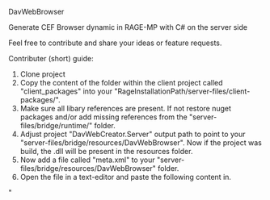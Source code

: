 DavWebBrowser

Generate CEF Browser dynamic in RAGE-MP with C# on the server side

Feel free to contribute and share your ideas or feature requests.

Contributer (short) guide:
1. Clone project
2. Copy the content of the folder within the client project called "client_packages" into your "RageInstallationPath/server-files/client-packages/".
3. Make sure all libary references are present. If not restore nuget packages and/or add missing references from the "server-files/bridge/runtime/" folder.
4. Adjust project "DavWebCreator.Server" output path to point to your  "server-files/bridge/resources/DavWebBrowser". Now if the project was build, the .dll will be present in the resources folder.
5. Now add a file called "meta.xml" to your "server-files/bridge/resources/DavWebBrowser" folder.
6. Open the file in a text-editor and paste the following content in.
  
"<?xml version="1.0" encoding="utf-8"?>
<meta>
  <info name = "DavWebCreator" author="Davidowiz" type="gamemode"/>
  
  <!-- Gamemode library -->
  <script src = "netcoreapp2.2/DavWebCreator.Server.dll" />

  <settings> 
    <!-- Server Configuration Kind of useless right now but will be important for configurations later -->
    <setting name="PAGE_TITLE" value="DavWebCreator"/>
  
    <!-- Stylesheet Configuration-->
    <setting name = "THEME" value="default"/>
  </settings>
</meta>"

7. One thing you still have to do is, to make sure your client project is within the "..\ragemp\server-files\client_packages\cs_packages\" folder, in order to actually work.
8. This is hopefully everything in order to contribute. If you have improvements, it would be great if you could share them with us/me :-) 

Notes:
The main goal is to improve the development process and give the possibility to change every element of a browser in real time with almost 0 afford. (Compared to creating HTML,CSS,Javascript.... files, the logic behind and the actual connection to your backend, this is really simple if you got it one time. The good about it, you can pretty fast build up a ui to test several features, without having the issue of building a proper ui for hours or days...

- The contribution setup and documentation will be improved.
- The webside documentation will be improved to be way better. (I only had spend like 8 hours on the angular based website, im sorry :S) 

And as I already mentioned several times, if you would like to contribute in any way or have questions, you can contact me via email: support@davwebcreator.com or via discord Davidowiz#0450

*** MIT license ***

Best regards, David
